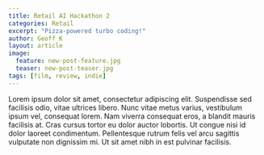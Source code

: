 ```yaml
---
title: Retail AI Hackathon 2
categories: Retail
excerpt: "Pizza-powered turbo coding!"
author: Geoff K
layout: article
image: 
  feature: new-post-feature.jpg
  teaser: new-post-teaser.jpg
tags: [film, review, indie]
---
```


Lorem ipsum dolor sit amet, consectetur adipiscing elit. Suspendisse sed facilisis odio, vitae ultrices libero. Nunc vitae metus varius, vestibulum ipsum vel, consequat lorem. Nam viverra consequat eros, a blandit mauris facilisis at. Cras cursus tortor eu dolor auctor lobortis. Ut congue nisi id dolor laoreet condimentum. Pellentesque rutrum felis vel arcu sagittis vulputate non dignissim mi. Ut sit amet nibh in est pulvinar facilisis.
